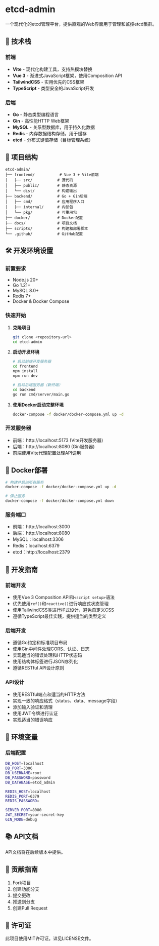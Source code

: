 # etcd-admin

一个现代化的etcd管理平台，提供直观的Web界面用于管理和监控etcd集群。

## 🚀 技术栈

### 前端
- **Vite** - 现代化构建工具，支持热模块替换
- **Vue 3** - 渐进式JavaScript框架，使用Composition API
- **TailwindCSS** - 实用优先的CSS框架
- **TypeScript** - 类型安全的JavaScript开发

### 后端
- **Go** - 静态类型编程语言
- **Gin** - 高性能HTTP Web框架
- **MySQL** - 关系型数据库，用于持久化数据
- **Redis** - 内存数据结构存储，用于缓存
- **etcd** - 分布式键值存储（目标管理系统）

## 📁 项目结构

```
etcd-admin/
├── frontend/           # Vue 3 + Vite前端
│   ├── src/           # 源代码
│   ├── public/        # 静态资源
│   └── dist/          # 构建输出
├── backend/           # Go + Gin后端
│   ├── cmd/           # 应用程序入口
│   ├── internal/      # 内部包
│   └── pkg/           # 可重用包
├── docker/            # Docker配置
├── docs/              # 项目文档
├── scripts/           # 构建和部署脚本
└── .github/           # GitHub配置
```

## 🛠️ 开发环境设置

### 前置要求
- Node.js 20+
- Go 1.21+
- MySQL 8.0+
- Redis 7+
- Docker & Docker Compose

### 快速开始

1. **克隆项目**
   ```bash
   git clone <repository-url>
   cd etcd-admin
   ```

2. **启动开发环境**
   ```bash
   # 启动前端开发服务器
   cd frontend
   npm install
   npm run dev
   
   # 启动后端服务器（新终端）
   cd backend
   go run cmd/server/main.go
   ```

3. **使用Docker启动完整环境**
   ```bash
   docker-compose -f docker/docker-compose.yml up -d
   ```

### 开发服务器
- 前端：http://localhost:5173 (Vite开发服务器)
- 后端：http://localhost:8080 (Gin服务器)
- 前端使用Vite代理配置处理API调用

## 🐳 Docker部署

```bash
# 构建并启动所有服务
docker-compose -f docker/docker-compose.yml up -d

# 停止服务
docker-compose -f docker/docker-compose.yml down
```

### 服务端口
- 前端：http://localhost:3000
- 后端：http://localhost:8080
- MySQL：localhost:3306
- Redis：localhost:6379
- etcd：http://localhost:2379

## 📝 开发指南

### 前端开发
- 使用Vue 3 Composition API和`<script setup>`语法
- 优先使用`ref()`和`reactive()`进行响应式状态管理
- 使用TailwindCSS类进行样式设计，避免自定义CSS
- 遵循TypeScript最佳实践，提供适当的类型定义

### 后端开发
- 遵循Go约定和标准项目布局
- 使用Gin中间件处理CORS、认证、日志
- 实现适当的错误处理和HTTP状态码
- 使用结构体标签进行JSON序列化
- 遵循RESTful API设计原则

### API设计
- 使用RESTful端点和适当的HTTP方法
- 实现一致的响应格式（status、data、message字段）
- 添加输入验证和清理
- 使用JWT令牌进行认证
- 实现适当的错误响应

## 🔧 环境变量

### 后端配置
```bash
DB_HOST=localhost
DB_PORT=3306
DB_USERNAME=root
DB_PASSWORD=password
DB_DATABASE=etcd_admin

REDIS_HOST=localhost
REDIS_PORT=6379
REDIS_PASSWORD=

SERVER_PORT=8080
JWT_SECRET=your-secret-key
GIN_MODE=debug
```

## 📚 API文档

API文档将在后续版本中提供。

## 🤝 贡献指南

1. Fork项目
2. 创建功能分支
3. 提交更改
4. 推送到分支
5. 创建Pull Request

## 📄 许可证

此项目使用MIT许可证。详见LICENSE文件。
